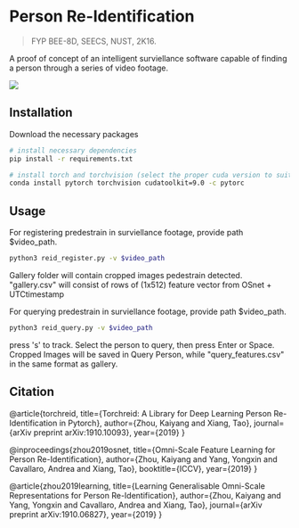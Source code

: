 # Person Re-Identification

> FYP BEE-8D, SEECS, NUST, 2K16.

A proof of concept of an intelligent surviellance software capable of finding a person through a series of video footage.

![](header.png)
## Installation

Download the necessary packages
```sh
# install necessary dependencies
pip install -r requirements.txt

# install torch and torchvision (select the proper cuda version to suit your machine)
conda install pytorch torchvision cudatoolkit=9.0 -c pytorc
```

## Usage 

For registering predestrain in surviellance footage, provide path $video_path.
```sh
python3 reid_register.py -v $video_path
```
Gallery folder will contain cropped images pedestrain detected.
"gallery.csv" will consist of rows of (1x512) feature vector from OSnet + UTCtimestamp

For querying predestrain in surviellance footage, provide path $video_path.
```sh
python3 reid_query.py -v $video_path
```
press 's' to track. Select the person to query, then press Enter or Space.
Cropped Images will be saved in Query Person, while "query_features.csv" in the same format as gallery.

## Citation
@article{torchreid,
  title={Torchreid: A Library for Deep Learning Person Re-Identification in Pytorch},
  author={Zhou, Kaiyang and Xiang, Tao},
  journal={arXiv preprint arXiv:1910.10093},
  year={2019}
}

@inproceedings{zhou2019osnet,
  title={Omni-Scale Feature Learning for Person Re-Identification},
  author={Zhou, Kaiyang and Yang, Yongxin and Cavallaro, Andrea and Xiang, Tao},
  booktitle={ICCV},
  year={2019}
}

@article{zhou2019learning,
  title={Learning Generalisable Omni-Scale Representations for Person Re-Identification},
  author={Zhou, Kaiyang and Yang, Yongxin and Cavallaro, Andrea and Xiang, Tao},
  journal={arXiv preprint arXiv:1910.06827},
  year={2019}
}
